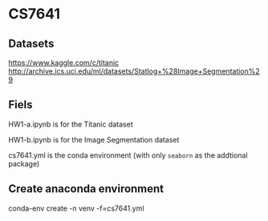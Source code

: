 # CS7641

## Datasets
https://www.kaggle.com/c/titanic
http://archive.ics.uci.edu/ml/datasets/Statlog+%28Image+Segmentation%29

## Fiels
HW1-a.ipynb is for the Titanic dataset

HW1-b.ipynb is for the Image Segmentation dataset

cs7641.yml is the conda environment (with only `seaborn` as the addtional package)

## Create anaconda environment
conda-env create -n venv -f=cs7641.yml